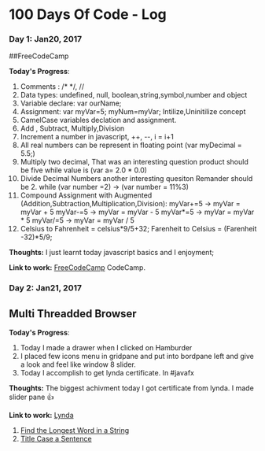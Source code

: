 # 100 Days Of Code - Log

### Day 1: Jan20, 2017
##FreeCodeCamp

**Today's Progress**: 

1. Comments : /* */, //
2. Data types: undefined, null, boolean,string,symbol,number and object
3. Variable declare: var ourName;
4. Assignment: var myVar=5; myNum=myVar; Intilize,Uninitilize concept
5. CamelCase variables declation and assignment.
6. Add , Subtract, Multiply,Division
7. Increment a number in javascript, ++, --, i = i+1
8. All real numbers can be represent in floating point (var myDecimal = 5.5;)
9. Multiply two decimal,  That was an interesting question product should be five while value is (var a= 2.0 * 0.0)
10. Divide Decimal Numbers	another interesting quesiton Remander should be 2. while (var number =2) -> (var number = 11%3)
11. Compound Assignment with Augmented (Addition,Subtraction,Multiplication,Division): 
myVar+=5 -> myVar = myVar + 5
myVar-=5 -> myVar = myVar - 5
myVar*=5 -> myVar = myVar * 5
myVar/=5 -> myVar = myVar / 5
12. Celsius to Fahrenheit = celsius*9/5+32; Farenheit to Celsius = (Farenheit -32)*5/9;

**Thoughts:** I just learnt today javascript basics and  I enjoyment;

**Link to work:** [FreeCodeCamp](https://www.freecodecamp.com/badarshahzad)
CodeCamp.

### Day 2: Jan21, 2017
## Multi Threadded Browser

**Today's Progress**: 
1. Today I made a drawer when I clicked on Hamburder
2. I placed few icons menu in gridpane and put into bordpane left and give a look and feel like 
window 8 slider.
3. Today I accomplish to get lynda certificate. In #javafx 

**Thoughts:** The biggest achivment today I got certificate from lynda. I made slider pane :+1:

**Link to work:** [Lynda](https://www.lynda.com/Java-tutorials/Create-Interfaces-FXML-JavaFX/534632-2.html?utm_source=linkedin&utm_medium=sharing&utm_campaign=certificate)


1. [Find the Longest Word in a String](https://www.freecodecamp.com/challenges/find-the-longest-word-in-a-string)
2. [Title Case a Sentence](https://www.freecodecamp.com/challenges/title-case-a-sentence)

